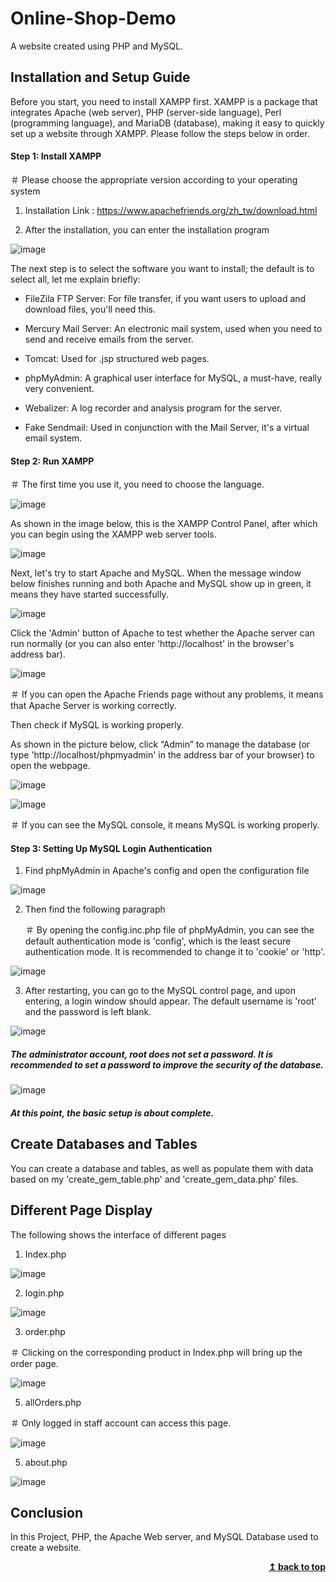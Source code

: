 # Online-Shop-Demo
A website created using PHP and MySQL.



## Installation and Setup Guide
Before you start, you need to install XAMPP first. XAMPP is a package that integrates Apache (web server), PHP (server-side language), Perl (programming language), and MariaDB (database), making it easy to quickly set up a website through XAMPP. Please follow the steps below in order.

#### Step 1: Install XAMPP
＃ Please choose the appropriate version according to your operating system
1. Installation Link : https://www.apachefriends.org/zh_tw/download.html

  
2. After the installation, you can enter the installation program
   
![image](https://github.com/ffu1332/Online-Shop-Demo/assets/116335226/ec7f24fb-08f0-4fee-a86f-1506bdd3cae0)


The next step is to select the software you want to install; the default is to select all, let me explain briefly:

- FileZila FTP Server: For file transfer, if you want users to upload and download files, you'll need this.

- Mercury Mail Server: An electronic mail system, used when you need to send and receive emails from the server.

- Tomcat: Used for .jsp structured web pages.

- phpMyAdmin: A graphical user interface for MySQL, a must-have, really very convenient.

- Webalizer: A log recorder and analysis program for the server.

- Fake Sendmail: Used in conjunction with the Mail Server, it's a virtual email system.

#### Step 2: Run XAMPP
＃ The first time you use it, you need to choose the language.

![image](https://github.com/ffu1332/Online-Shop-Demo/assets/116335226/73c4c66b-9237-4d68-8250-c13655a37f5c)


As shown in the image below, this is the XAMPP Control Panel, after which you can begin using the XAMPP web server tools.

![image](https://github.com/ffu1332/Online-Shop-Demo/assets/116335226/306250f5-6d2f-4d0e-8cfa-eb892cc77feb)


Next, let's try to start Apache and MySQL. When the message window below finishes running and both Apache and MySQL show up in green, it means they have started successfully.

![image](https://github.com/ffu1332/Online-Shop-Demo/assets/116335226/c64d3aa4-1745-4ff7-b8b3-d7c77ca626b3)

Click the 'Admin' button of Apache to test whether the Apache server can run normally (or you can also enter 'http://localhost' in the browser's address bar).

![image](https://github.com/ffu1332/Online-Shop-Demo/assets/116335226/20bfca60-ba10-42f4-9813-ce070eb49557)

＃ If you can open the Apache Friends page without any problems, it means that Apache Server is working correctly.

Then check if MySQL is working properly.

As shown in the picture below, click “Admin” to manage the database (or type 'http://localhost/phpmyadmin' in the address bar of your browser) to open the webpage.

![image](https://github.com/ffu1332/Online-Shop-Demo/assets/116335226/1a3cf07d-21aa-4d97-8b3b-0c98da7591bb)


![image](https://github.com/ffu1332/Online-Shop-Demo/assets/116335226/0588884a-e98f-4ca3-ad7a-1fac25bd6cdc)

＃ If you can see the MySQL console, it means MySQL is working properly.

#### Step 3: Setting Up MySQL Login Authentication
1. Find phpMyAdmin in Apache's config and open the configuration file

![image](https://github.com/ffu1332/Online-Shop-Demo/assets/116335226/a4979122-4069-4cf4-b6a0-358cc728cbad)


2. Then find the following paragraph

   ＃ By opening the config.inc.php file of phpMyAdmin, you can see the default authentication mode is 'config', which is the least secure authentication mode. It is recommended to change it to 'cookie' or 'http'.

![image](https://github.com/ffu1332/Online-Shop-Demo/assets/116335226/061dd13d-f89a-4a8a-b720-3ca67403f198)


3. After restarting, you can go to the MySQL control page, and upon entering, a login window should appear. The default username is 'root' and the password is left blank.

   
![image](https://github.com/ffu1332/Online-Shop-Demo/assets/116335226/d30b4117-4c8d-44b1-9733-87e2ddba52c5)

   ##### The administrator account, root does not set a password. It is recommended to set a password to improve the security of the database.
   
   
![image](https://github.com/ffu1332/Online-Shop-Demo/assets/116335226/8043230c-e78b-4079-bbdf-3baf924d8c0a)

##### At this point, the basic setup is about complete.

## Create Databases and Tables
You can create a database and tables, as well as populate them with data based on my 'create_gem_table.php' and 'create_gem_data.php' files.

## Different Page Display
The following shows the interface of different pages

1. Index.php
   
![image](https://github.com/ffu1332/Online-Shop-Demo/assets/116335226/9500ac5e-8594-4b53-9d52-5527b84e360c)

2. login.php

![image](https://github.com/ffu1332/Online-Shop-Demo/assets/116335226/b339f810-1212-428b-b1d6-a5ae821c7ca5)

3. order.php
   
＃ Clicking on the corresponding product in Index.php will bring up the order page.

![image](https://github.com/ffu1332/Online-Shop-Demo/assets/116335226/4c7b3964-9f39-49ec-98cf-1e924bc2cb11)

5. allOrders.php
   
＃ Only logged in staff account can access this page.

![image](https://github.com/ffu1332/Online-Shop-Demo/assets/116335226/f77454ce-9ece-4a0d-8575-76d168b2b4dc)

5. about.php

![image](https://github.com/ffu1332/Online-Shop-Demo/assets/116335226/ed2ac7b8-8891-4dc7-a504-861dbf7d56df)

## Conclusion
In this Project, PHP, the Apache Web server, and MySQL Database used to create a website.


<div align="right">
  <a href="#Online-Shop-Demo"><b>↥ back to top</b></a>
</div>

